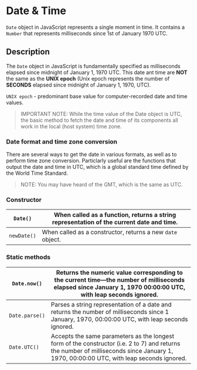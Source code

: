 # Date & Time

`Date` object in JavaScript represents a single moment in time. It contains a `Number` that represents milliseconds since 1st of January 1970 UTC.

## Description

The `Date` object in JavaScript is fundamentally specified as milliseconds elapsed since midnight of January 1, 1970 UTC. This date ant time are **NOT** the same as the **UNIX epoch** (Unix epoch represents the number of **SECONDS** elapsed since midnight of January 1, 1970, UTC).

`UNIX epoch` - predominant base value for computer-recorded date and time values.

> IMPORTANT NOTE: While the time value of the Date object is UTC, the basic method to fetch the date and time of its components all work in the local (host system) time zone.

### Date format and time zone conversion

There are several ways to get the date in various formats, as well as to perform time zone conversion. Particlarly useful are the functions that output the date and time in UTC, which is a global standard time defined by the World Time Standard.

> NOTE: You may have heard of the GMT, which is the same as UTC.

### Constructor

| `Date()`    | When called as a function, returns a string representation of the current date and time. |
| ----------- | ---------------------------------------------------------------------------------------- |
| `newDate()` | When called as a constructor, returns a new `date` object.                               |

### Static methods

| `Date.now()`   | Returns the numeric value corresponding to the current time—the number of milliseconds elapsed since January 1, 1970 00:00:00 UTC, with leap seconds ignored.                           |
| -------------- | --------------------------------------------------------------------------------------------------------------------------------------------------------------------------------------- |
| `Date.parse()` | Parses a string representation of a date and returns the number of milliseconds since 1 January, 1970, 00:00:00 UTC, with leap seconds ignored.                                         |
| `Date.UTC()`   | Accepts the same parameters as the longest form of the constructor (i.e. 2 to 7) and returns the number of milliseconds since January 1, 1970, 00:00:00 UTC, with leap seconds ignored. |


